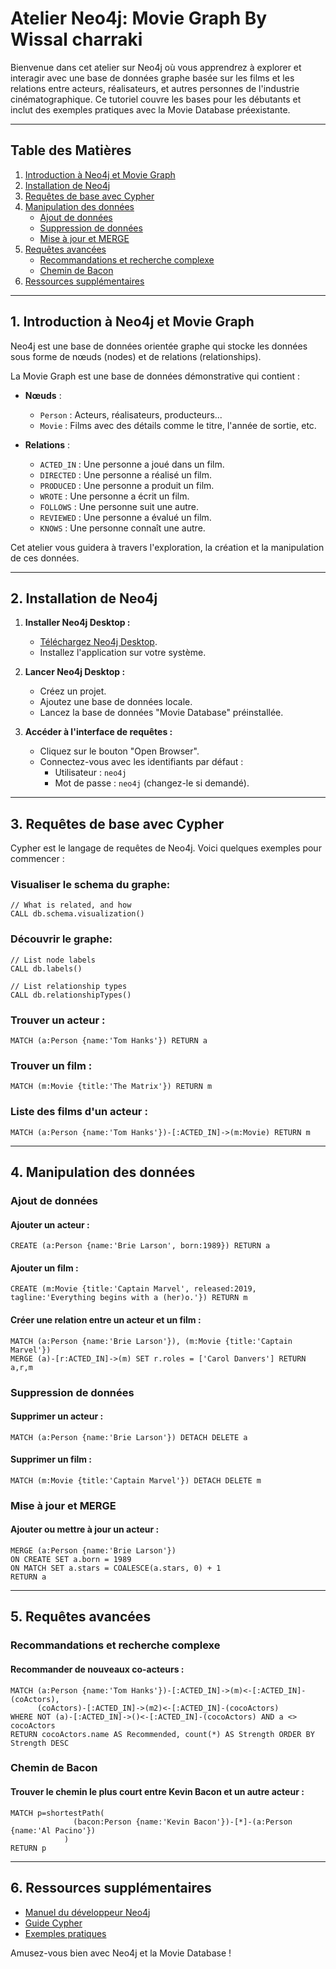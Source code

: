 # Atelier Neo4j: Movie Graph By Wissal charraki

Bienvenue dans cet atelier sur Neo4j où vous apprendrez à explorer et interagir avec une base de données graphe basée sur les films et les relations entre acteurs, réalisateurs, et autres personnes de l'industrie cinématographique. Ce tutoriel couvre les bases pour les débutants et inclut des exemples pratiques avec la Movie Database préexistante.

---

## Table des Matières

1. [Introduction à Neo4j et Movie Graph](#introduction)
2. [Installation de Neo4j](#installation)
3. [Requêtes de base avec Cypher](#requetes-de-base)
4. [Manipulation des données](#manipulation-des-donnees)
   - [Ajout de données](#ajout-de-donnees)
   - [Suppression de données](#suppression-de-donnees)
   - [Mise à jour et MERGE](#mise-a-jour-et-merge)
5. [Requêtes avancées](#requetes-avancees)
   - [Recommandations et recherche complexe](#recommandations)
   - [Chemin de Bacon](#chemin-de-bacon)
6. [Ressources supplémentaires](#ressources)

---

<a name="introduction"></a>

## 1. Introduction à Neo4j et Movie Graph

Neo4j est une base de données orientée graphe qui stocke les données sous forme de nœuds (nodes) et de relations (relationships). 

La Movie Graph est une base de données démonstrative qui contient :

- **Nœuds** :
  - `Person` : Acteurs, réalisateurs, producteurs...
  - `Movie` : Films avec des détails comme le titre, l'année de sortie, etc.

- **Relations** :
  - `ACTED_IN` : Une personne a joué dans un film.
  - `DIRECTED` : Une personne a réalisé un film.
  - `PRODUCED` : Une personne a produit un film.
  - `WROTE` : Une personne a écrit un film.
  - `FOLLOWS` : Une personne suit une autre.
  - `REVIEWED` : Une personne a évalué un film.
  - `KNOWS` : Une personne connaît une autre.

Cet atelier vous guidera à travers l'exploration, la création et la manipulation de ces données.

---

<a name="installation"></a>

## 2. Installation de Neo4j

1. **Installer Neo4j Desktop :**
   - [Téléchargez Neo4j Desktop](https://neo4j.com/download/).
   - Installez l'application sur votre système.

2. **Lancer Neo4j Desktop :**
   - Créez un projet.
   - Ajoutez une base de données locale.
   - Lancez la base de données "Movie Database" préinstallée.

3. **Accéder à l'interface de requêtes :**
   - Cliquez sur le bouton "Open Browser".
   - Connectez-vous avec les identifiants par défaut :
     - Utilisateur : `neo4j`
     - Mot de passe : `neo4j` (changez-le si demandé).

---

<a name="requetes-de-base"></a>

## 3. Requêtes de base avec Cypher

Cypher est le langage de requêtes de Neo4j. Voici quelques exemples pour commencer :

### Visualiser le schema du graphe:
```
// What is related, and how
CALL db.schema.visualization()
```
### Découvrir le graphe: 
```
// List node labels
CALL db.labels()
```
```
// List relationship types
CALL db.relationshipTypes()
```
### Trouver un acteur :
```cypher
MATCH (a:Person {name:'Tom Hanks'}) RETURN a
```

### Trouver un film :
```cypher
MATCH (m:Movie {title:'The Matrix'}) RETURN m
```

### Liste des films d'un acteur :
```cypher
MATCH (a:Person {name:'Tom Hanks'})-[:ACTED_IN]->(m:Movie) RETURN m
```

---

<a name="manipulation-des-donnees"></a>

## 4. Manipulation des données

<a name="ajout-de-donnees"></a>
### Ajout de données

#### Ajouter un acteur :
```cypher
CREATE (a:Person {name:'Brie Larson', born:1989}) RETURN a
```

#### Ajouter un film :
```cypher
CREATE (m:Movie {title:'Captain Marvel', released:2019, tagline:'Everything begins with a (her)o.'}) RETURN m
```

#### Créer une relation entre un acteur et un film :
```cypher
MATCH (a:Person {name:'Brie Larson'}), (m:Movie {title:'Captain Marvel'})
MERGE (a)-[r:ACTED_IN]->(m) SET r.roles = ['Carol Danvers'] RETURN a,r,m
```

<a name="suppression-de-donnees"></a>
### Suppression de données

#### Supprimer un acteur :
```cypher
MATCH (a:Person {name:'Brie Larson'}) DETACH DELETE a
```

#### Supprimer un film :
```cypher
MATCH (m:Movie {title:'Captain Marvel'}) DETACH DELETE m
```

<a name="mise-a-jour-et-merge"></a>
### Mise à jour et MERGE

#### Ajouter ou mettre à jour un acteur :
```cypher
MERGE (a:Person {name:'Brie Larson'})
ON CREATE SET a.born = 1989
ON MATCH SET a.stars = COALESCE(a.stars, 0) + 1
RETURN a
```

---

<a name="requetes-avancees"></a>

## 5. Requêtes avancées

<a name="recommandations"></a>
### Recommandations et recherche complexe

#### Recommander de nouveaux co-acteurs :
```cypher
MATCH (a:Person {name:'Tom Hanks'})-[:ACTED_IN]->(m)<-[:ACTED_IN]-(coActors),
      (coActors)-[:ACTED_IN]->(m2)<-[:ACTED_IN]-(cocoActors)
WHERE NOT (a)-[:ACTED_IN]->()<-[:ACTED_IN]-(cocoActors) AND a <> cocoActors
RETURN cocoActors.name AS Recommended, count(*) AS Strength ORDER BY Strength DESC
```

<a name="chemin-de-bacon"></a>
### Chemin de Bacon

#### Trouver le chemin le plus court entre Kevin Bacon et un autre acteur :
```cypher
MATCH p=shortestPath(
              (bacon:Person {name:'Kevin Bacon'})-[*]-(a:Person {name:'Al Pacino'})
            )
RETURN p
```

---

<a name="ressources"></a>

## 6. Ressources supplémentaires

- [Manuel du développeur Neo4j](https://neo4j.com/docs/)
- [Guide Cypher](https://neo4j.com/developer/cypher/)
- [Exemples pratiques](https://neo4j.com/graphgists/)

Amusez-vous bien avec Neo4j et la Movie Database !
